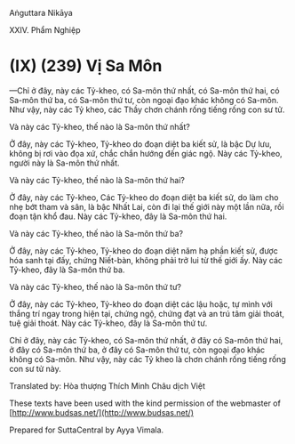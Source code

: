Aṅguttara Nikāya

XXIV. Phẩm Nghiệp

# (IX) (239) Vị Sa Môn

—Chỉ ở đây, này các Tỷ-kheo, có Sa-môn thứ nhất, có Sa-môn thứ hai, có Sa-môn thứ ba, có Sa-môn thứ tư, còn ngoại đạo khác không có Sa-môn. Như vậy, này các Tỷ kheo, các Thầy chơn chánh rống tiếng rống con sư tử.

Và này các Tỷ-kheo, thế nào là Sa-môn thứ nhất?

Ở đây, này các Tỷ-kheo, Tỷ-kheo do đoạn diệt ba kiết sử, là bậc Dự lưu, không bị rơi vào đọa xứ, chắc chắn hướng đến giác ngộ. Này các Tỷ-kheo, người này là Sa-môn thứ nhất.

Và này các Tỷ-kheo, thế nào là Sa-môn thứ hai?

Ở đây, này các Tỷ-kheo, Các Tỷ-kheo do đoạn diệt ba kiết sử, do làm cho nhẹ bớt tham và sân, là bậc Nhất Lai, còn đi lại thế giới này một lần nữa, rồi đoạn tận khổ đau. Này các Tỷ-kheo, đây là Sa-môn thứ hai.

Và này các Tỷ-kheo, thế nào là Sa-môn thứ ba?

Ở đây, này các Tỷ-kheo, Tỷ-kheo do đoạn diệt năm hạ phần kiết sử, được hóa sanh tại đấy, chứng Niết-bàn, không phải trở lui từ thế giới ấy. Này các Tỷ-kheo, đây là Sa-môn thứ ba.

Và này các Tỷ-kheo, thế nào là Sa-môn thứ tư?

Ở đây, này các Tỷ-kheo, Tỷ-kheo do đoạn diệt các lậu hoặc, tự mình với thắng trí ngay trong hiện tại, chứng ngộ, chứng đạt và an trú tâm giải thoát, tuệ giải thoát. Này các Tỷ-kheo, đây là Sa-môn thứ tư.

Chỉ ở đây, này các Tỷ-kheo, có Sa-môn thứ nhất, ở đây có Sa-môn thứ hai, ở đây có Sa-môn thứ ba, ở đây có Sa-môn thứ tư, còn ngoại đạo khác không có Sa-môn. Như vậy, này các Tỷ kheo là chơn chánh rống tiếng rống con sư tử này.

Translated by: Hòa thượng Thích Minh Châu dịch Việt

These texts have been used with the kind permission of the webmaster of [http://www.budsas.net/](http://www.budsas.net/)

Prepared for SuttaCentral by Ayya Vimala.